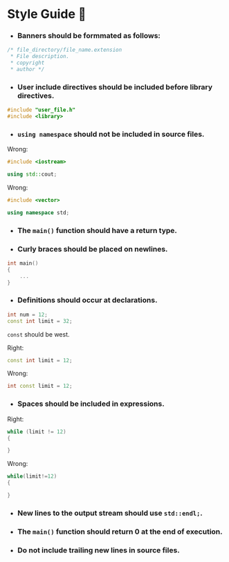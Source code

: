 # Style Guide 🧶

- ### Banners should be formmated as follows:

```c++
/* file_directory/file_name.extension
 * File description.
 * copyright
 * author */
```

- ### User include directives should be included before library directives.

```c++
#include "user_file.h"
#include <library>
```

- ### ``using namespace`` should not be included in source files.

Wrong:

```c++
#include <iostream>

using std::cout;
```

Wrong:

```c++
#include <vector>

using namespace std;
```

- ### The ``main()`` function should have a return type.

- ### Curly braces should be placed on newlines.

```c++
int main()
{
    ...
}
```

- ### Definitions should occur at declarations.

```c++
int num = 12;
const int limit = 32;
```

``const`` should be west.

Right:

```c++
const int limit = 12;
```

Wrong:

```c++
int const limit = 12;
```

- ### Spaces should be included in expressions.

Right:

```c++
while (limit != 12)
{

}
```

Wrong:

```c++
while(limit!=12)
{

}
```

- ### New lines to the output stream should use ``std::endl;``.

- ### The ``main()`` function should return 0 at the end of execution.

- ### Do not include trailing new lines in source files.